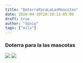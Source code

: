 ```yaml
---
title: "DoterraParaLaLasMascotas"
date: 2020-04-10T20:18:13-05:00
draft: true
author: "Sonia"
tags: ["oils"]
---
```


### Doterra para la las mascotas
[![](/images/mascotas.jpg )](/images/mascotas.jpg)
[![](/images/mascotas2.jpg )](/images/mascotas2.jpg)
